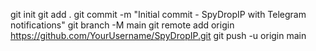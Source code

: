 git init
git add .
git commit -m "Initial commit - SpyDropIP with Telegram notifications"
git branch -M main
git remote add origin https://github.com/YourUsername/SpyDropIP.git
git push -u origin main